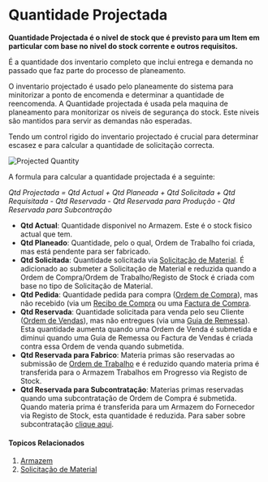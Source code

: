 <!-- add-breadcrumbs -->
# Quantidade Projectada

**Quantidade Projectada é o nivel de stock que é previsto para um Item em particular com base no nivel do stock corrente e outros requisitos.**

É a quantidade dos inventario completo que inclui entrega e demanda no passado que faz parte
do processo de planeamento.

O inventario projectado é usado pelo planeamente do sistema para minitorizar a ponto de encomenda 
e determinar a quantidade de reencomenda. A Quantidade projectada é usada pela maquina
de planeamento para monitorizar os niveis de segurança do stock. Este niveis são
mantidos para servir as demandas não esperadas.

Tendo um control rigido do inventario projectado é crucial para determinar
escasez e para calcular a quantidade de solicitação correcta.

<img class="screenshot" alt="Projected Quantity" src="{{docs_base_url}}/assets/img/stock/projected_quantity.png">

A formula para calcular a quantidade projectada é a seguinte:

*Qtd Projectada = Qtd Actual + Qtd Planeada + Qtd Solicitada + Qtd Requisitada - Qtd Reservada - Qtd Reservada para Produção - Qtd Reservada para Subcontração*

* **Qtd Actual**: Quantidade disponivel no Armazem. Este é o stock fisico actual que tem.
* **Qtd Planeado**: Quantidade, pelo o qual, Ordem de Trabalho foi criada, mas está pendente para ser fabricado.
* **Qtd Solicitada**: Quantidade solicitada via [Solicitação de Material](/docs/user/manual/pt/inventario/solicitação-material). É adicionado ao submeter a Solicitação de Material e reduzida quando a Ordem de Compra/Ordem de Trabalho/Registo de Stock é criada com base no tipo de Solicitação de Material.
* **Qtd Pedida**: Quantidade pedida para compra ([Ordem de Compra](/docs/user/manual/pt/compras/ordem-compra)), mas não recebido (via um [Recibo de Compra](/docs/user/manual/pt/inventario/recibo-compra) ou uma [Factura de Compra](/docs/user/manual/pt/contabilidade/factura-compra). 
* **Qtd Reservada**: Quantidade solicitada para venda pelo seu Cliente ([Ordem de Vendas](/docs/user/manual/pt/vendas/ordem-vendas)), mas não entregues (via uma [Guia de Remessa](/docs/user/manual/pt/inventario/guia-de-remessa)). Esta quantidade aumenta quando uma Ordem de Venda é submetida e diminui quando uma Guia de Remessa ou Factura de Vendas é criada contra essa Ordem de venda quando submetida.
* **Qtd Reservada para Fabrico**: Materia primas são reservadas ao submissão de [Ordem de Trabalho](/docs/user/manual/pt/fabrico/ordem-trabalho) e é reduzido quando materia prima é transferida para o Armazem Trabalhos em Progresso via Registo de Stock.
* **Qtd Reservada para Subcontratação**: Materias primas reservadas quando uma subcontratação de Ordem de Compra é submetida. Quando materia prima é transferida para um Armazem do Fornecedor via Registo de Stock, esta quantidade é reduzida. Para saber sobre subcontratação [clique aqui](/docs/user/manual/pt/fabrico/subcontratação).

#### Topicos Relacionados
1. [Armazem](/docs/user/manual/pt/inventario/armazem)
1. [Solicitação de Material](/docs/user/manual/pt/inventario/solicitação-material)